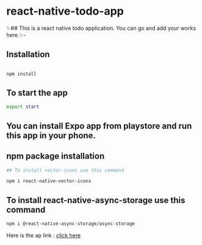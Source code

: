 # react-native-todo-app

✨## This is a react native todo application. You can go and add your works here.✨-

## Installation

```sh

npm install

```
## To start the app

```sh
export start

```

## You can install Expo app from playstore and run this app in your phone.

## npm package installation

```sh
## To install vector-icons use this command

npm i react-native-vector-icons
```

## To install react-native-async-storage use this command

```sh
npm i @react-native-async-storage/async-storage

```

Here is the ap link : [click here](https://drive.google.com/file/d/1sugMN3wW1O8wLT2-HJtqybb6KOTaAJ_l/view?usp=sharing)
